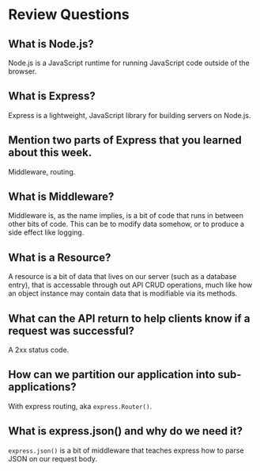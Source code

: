 # Review Questions

## What is Node.js?

Node.js is a JavaScript runtime for running JavaScript code outside of the browser.

## What is Express?

Express is a lightweight, JavaScript library for building servers on Node.js.

## Mention two parts of Express that you learned about this week.

Middleware, routing.

## What is Middleware?

Middleware is, as the name implies, is a bit of code that runs in between other bits of code. This can be to modify data somehow, or to produce a side effect like logging. 

## What is a Resource?

A resource is a bit of data that lives on our server (such as a database entry), that is accessable through out API CRUD operations, much like how an object instance may contain data that is modifiable via its methods. 

## What can the API return to help clients know if a request was successful?

A 2xx status code.

## How can we partition our application into sub-applications?

With express routing, aka `express.Router()`.

## What is express.json() and why do we need it?

`express.json()` is a bit of middleware that teaches express how to parse JSON on our request body.